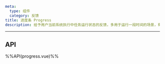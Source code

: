 ```yaml
meta:
  type: 组件
  category: 反馈
title: 进度条 Progress
description: 给予用户当前系统执行中任务运行状态的反馈，多用于运行一段时间的场景，有效减轻用户在等待中产生的焦虑感。
```
---

<!--@include: ./__demo__/basic.md-->

<!--@include: ./__demo__/status.md-->

<!--@include: ./__demo__/circle.md-->

<!--@include: ./__demo__/mini.md-->

<!--@include: ./__demo__/size.md-->

<!--@include: ./__demo__/linear.md-->

<!--@include: ./__demo__/steps.md-->

<!--@include: ./__demo__/trackColor.md-->

## API

%%API(progress.vue)%%
